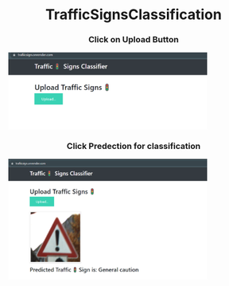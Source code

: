<h1 align="center">TrafficSignsClassification</h1>

<h3 align="center">Click on Upload Button</h3>
<img align ="center" alt="Coding" width="400" src="https://github.com/TarunKumar19/TrafficSignsClassification/blob/main/pic-1.png?raw=true">

<h3 align="center">Click Predection for classification</h3>
<img align ="center" alt="Coding" width="400" src="https://github.com/TarunKumar19/TrafficSignsClassification/blob/main/pic-2.png?raw=true">
